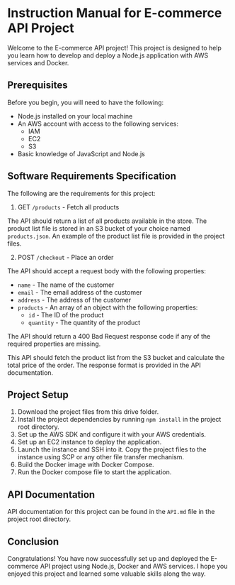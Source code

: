 # Instruction Manual for E-commerce API Project

Welcome to the E-commerce API project! This project is designed to help you learn how to develop and deploy a Node.js application with AWS services and Docker.

## Prerequisites

Before you begin, you will need to have the following:

-   Node.js installed on your local machine
-   An AWS account with access to the following services:
    -   IAM
    -   EC2
    -   S3
-   Basic knowledge of JavaScript and Node.js

## Software Requirements Specification

The following are the requirements for this project:

1. GET `/products` - Fetch all products

The API should return a list of all products available in the store. The product list file is stored in an S3 bucket of your choice named `products.json`. An example of the product list file is provided in the project files.

2. POST `/checkout` - Place an order

The API should accept a request body with the following properties:

-   `name` - The name of the customer
-   `email` - The email address of the customer
-   `address` - The address of the customer
-   `products` - An array of an object with the following properties:
    -   `id` - The ID of the product
    -   `quantity` - The quantity of the product

The API should return a 400 Bad Request response code if any of the required properties are missing.

This API should fetch the product list from the S3 bucket and calculate the total price of the order. The response format is provided in the API documentation.

## Project Setup

1. Download the project files from this drive folder.
2. Install the project dependencies by running `npm install` in the project root directory.
3. Set up the AWS SDK and configure it with your AWS credentials.
4. Set up an EC2 instance to deploy the application.
5. Launch the instance and SSH into it. Copy the project files to the instance using SCP or any other file transfer mechanism.
6. Build the Docker image with Docker Compose.
7. Run the Docker compose file to start the application.

## API Documentation

API documentation for this project can be found in the `API.md` file in the project root directory.

## Conclusion

Congratulations! You have now successfully set up and deployed the E-commerce API project using Node.js, Docker and AWS services. I hope you enjoyed this project and learned some valuable skills along the way.
